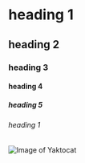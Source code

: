 # heading 1
## heading 2
### heading 3
#### heading 4
##### heading 5
###### heading 1

![Image of Yaktocat](https://octodex.github.com/images/yaktocat.png)
